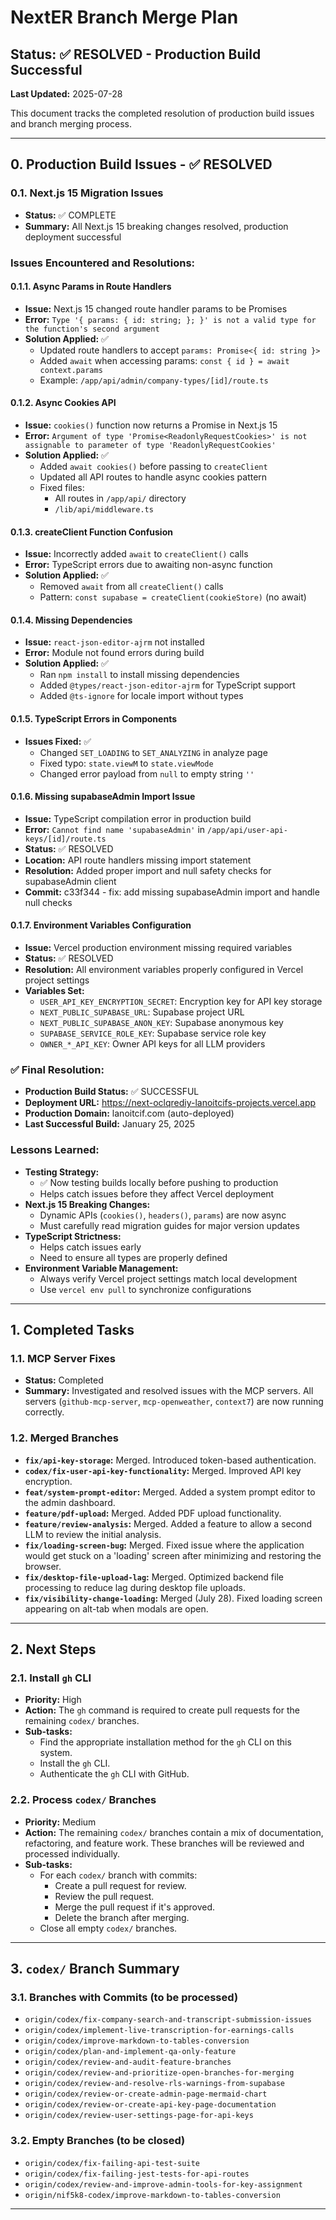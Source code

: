 # NextER Branch Merge Plan

## Status: ✅ RESOLVED - Production Build Successful

**Last Updated:** 2025-07-28

This document tracks the completed resolution of production build issues and branch merging process.

---

## 0. Production Build Issues - ✅ RESOLVED

### 0.1. Next.js 15 Migration Issues
- **Status:** ✅ COMPLETE
- **Summary:** All Next.js 15 breaking changes resolved, production deployment successful

### Issues Encountered and Resolutions:

#### 0.1.1. Async Params in Route Handlers
- **Issue:** Next.js 15 changed route handler params to be Promises
- **Error:** `Type '{ params: { id: string; }; }' is not a valid type for the function's second argument`
- **Solution Applied:** ✅
  - Updated route handlers to accept `params: Promise<{ id: string }>`
  - Added `await` when accessing params: `const { id } = await context.params`
  - Example: `/app/api/admin/company-types/[id]/route.ts`

#### 0.1.2. Async Cookies API
- **Issue:** `cookies()` function now returns a Promise in Next.js 15
- **Error:** `Argument of type 'Promise<ReadonlyRequestCookies>' is not assignable to parameter of type 'ReadonlyRequestCookies'`
- **Solution Applied:** ✅
  - Added `await cookies()` before passing to `createClient`
  - Updated all API routes to handle async cookies pattern
  - Fixed files:
    - All routes in `/app/api/` directory
    - `/lib/api/middleware.ts`

#### 0.1.3. createClient Function Confusion
- **Issue:** Incorrectly added `await` to `createClient()` calls
- **Error:** TypeScript errors due to awaiting non-async function
- **Solution Applied:** ✅
  - Removed `await` from all `createClient()` calls
  - Pattern: `const supabase = createClient(cookieStore)` (no await)

#### 0.1.4. Missing Dependencies
- **Issue:** `react-json-editor-ajrm` not installed
- **Error:** Module not found errors during build
- **Solution Applied:** ✅
  - Ran `npm install` to install missing dependencies
  - Added `@types/react-json-editor-ajrm` for TypeScript support
  - Added `@ts-ignore` for locale import without types

#### 0.1.5. TypeScript Errors in Components
- **Issues Fixed:** ✅
  - Changed `SET_LOADING` to `SET_ANALYZING` in analyze page
  - Fixed typo: `state.viewM` to `state.viewMode`
  - Changed error payload from `null` to empty string `''`

#### 0.1.6. Missing supabaseAdmin Import Issue
- **Issue:** TypeScript compilation error in production build
- **Error:** `Cannot find name 'supabaseAdmin'` in `/app/api/user-api-keys/[id]/route.ts`
- **Status:** ✅ RESOLVED
- **Location:** API route handlers missing import statement
- **Resolution:** Added proper import and null safety checks for supabaseAdmin client
- **Commit:** c33f344 - fix: add missing supabaseAdmin import and handle null checks

#### 0.1.7. Environment Variables Configuration
- **Issue:** Vercel production environment missing required variables
- **Status:** ✅ RESOLVED
- **Resolution:** All environment variables properly configured in Vercel project settings
- **Variables Set:**
  - `USER_API_KEY_ENCRYPTION_SECRET`: Encryption key for API key storage
  - `NEXT_PUBLIC_SUPABASE_URL`: Supabase project URL
  - `NEXT_PUBLIC_SUPABASE_ANON_KEY`: Supabase anonymous key
  - `SUPABASE_SERVICE_ROLE_KEY`: Supabase service role key
  - `OWNER_*_API_KEY`: Owner API keys for all LLM providers

### ✅ Final Resolution:
- **Production Build Status:** ✅ SUCCESSFUL
- **Deployment URL:** https://next-oclqrediy-lanoitcifs-projects.vercel.app
- **Production Domain:** lanoitcif.com (auto-deployed)
- **Last Successful Build:** January 25, 2025

### Lessons Learned:
- **Testing Strategy:** 
  - ✅ Now testing builds locally before pushing to production
  - Helps catch issues before they affect Vercel deployment
- **Next.js 15 Breaking Changes:**
  - Dynamic APIs (`cookies()`, `headers()`, `params`) are now async
  - Must carefully read migration guides for major version updates
- **TypeScript Strictness:**
  - Helps catch issues early
  - Need to ensure all types are properly defined
- **Environment Variable Management:**
  - Always verify Vercel project settings match local development
  - Use `vercel env pull` to synchronize configurations

---

## 1. Completed Tasks

### 1.1. MCP Server Fixes
- **Status:** Completed
- **Summary:** Investigated and resolved issues with the MCP servers. All servers (`github-mcp-server`, `mcp-openweather`, `context7`) are now running correctly.

### 1.2. Merged Branches
- **`fix/api-key-storage`:** Merged. Introduced token-based authentication.
- **`codex/fix-user-api-key-functionality`:** Merged. Improved API key encryption.
- **`feat/system-prompt-editor`:** Merged. Added a system prompt editor to the admin dashboard.
- **`feature/pdf-upload`:** Merged. Added PDF upload functionality.
- **`feature/review-analysis`:** Merged. Added a feature to allow a second LLM to review the initial analysis.
- **`fix/loading-screen-bug`:** Merged. Fixed issue where the application would get stuck on a 'loading' screen after minimizing and restoring the browser.
- **`fix/desktop-file-upload-lag`:** Merged. Optimized backend file processing to reduce lag during desktop file uploads.
- **`fix/visibility-change-loading`:** Merged (July 28). Fixed loading screen appearing on alt-tab when modals are open.

---

## 2. Next Steps

### 2.1. Install `gh` CLI
- **Priority:** High
- **Action:** The `gh` command is required to create pull requests for the remaining `codex/` branches.
- **Sub-tasks:**
  - Find the appropriate installation method for the `gh` CLI on this system.
  - Install the `gh` CLI.
  - Authenticate the `gh` CLI with GitHub.

### 2.2. Process `codex/` Branches
- **Priority:** Medium
- **Action:** The remaining `codex/` branches contain a mix of documentation, refactoring, and feature work. These branches will be reviewed and processed individually.
- **Sub-tasks:**
  - For each `codex/` branch with commits:
    - Create a pull request for review.
    - Review the pull request.
    - Merge the pull request if it's approved.
    - Delete the branch after merging.
  - Close all empty `codex/` branches.

---

## 3. `codex/` Branch Summary

### 3.1. Branches with Commits (to be processed)
- `origin/codex/fix-company-search-and-transcript-submission-issues`
- `origin/codex/implement-live-transcription-for-earnings-calls`
- `origin/codex/improve-markdown-to-tables-conversion`
- `origin/codex/plan-and-implement-qa-only-feature`
- `origin/codex/review-and-audit-feature-branches`
- `origin/codex/review-and-prioritize-open-branches-for-merging`
- `origin/codex/review-and-resolve-rls-warnings-from-supabase`
- `origin/codex/review-or-create-admin-page-mermaid-chart`
- `origin/codex/review-or-create-api-key-page-documentation`
- `origin/codex/review-user-settings-page-for-api-keys`

### 3.2. Empty Branches (to be closed)
- `origin/codex/fix-failing-api-test-suite`
- `origin/codex/fix-failing-jest-tests-for-api-routes`
- `origin/codex/review-and-improve-admin-tools-for-key-assignment`
- `origin/nif5k8-codex/improve-markdown-to-tables-conversion`

---